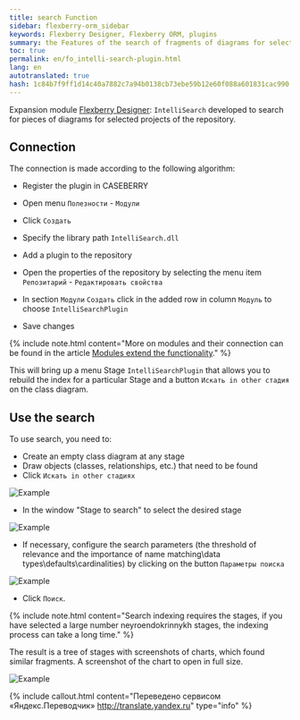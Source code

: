 ```yaml
---
title: search Function
sidebar: flexberry-orm_sidebar
keywords: Flexberry Designer, Flexberry ORM, plugins
summary: the Features of the search of fragments of diagrams for selected projects
toc: true
permalink: en/fo_intelli-search-plugin.html
lang: en
autotranslated: true
hash: 1c84b7f9ff1d14c40a7882c7a94b0138cb73ebe59b12e60f088a601831cac990
---
```


Expansion module [Flexberry Designer](fd_flexberry-designer.html): `IntelliSearch` developed to search for pieces of diagrams for selected projects of the repository.

## Connection

The connection is made according to the following algorithm:

* Register the plugin in CASEBERRY
 * Open menu `Полезности` - `Модули`
 * Click `Создать`
 * Specify the library path `IntelliSearch.dll`

* Add a plugin to the repository
 * Open the properties of the repository by selecting the menu item `Репозитарий` - `Редактировать свойства`
 * In section `Модули` `Создать` click in the added row in column `Модуль` to choose `IntelliSearchPlugin`
 * Save changes

{% include note.html content="More on modules and their connection can be found in the article [Modules extend the functionality](fd_flexberry-plugins.html)." %}

This will bring up a menu Stage `IntelliSearchPlugin` that allows you to rebuild the index for a particular Stage and a button `Искать in other стадия` on the class diagram.

## Use the search

To use search, you need to:

* Create an empty class diagram at any stage
* Draw objects (classes, relationships, etc.) that need to be found
* Click `Искать in other стадиях`

![Example](/images/pages/products/flexberry-orm/module-flexberry-designer/search-example.png)

* In the window "Stage to search" to select the desired stage

![Example](/images/pages/products/flexberry-orm/module-flexberry-designer/search-studys.png)

* If necessary, configure the search parameters (the threshold of relevance and the importance of name matching\data types\defaults\cardinalities) by clicking on the button `Параметры поиска`

![Example](/images/pages/products/flexberry-orm/module-flexberry-designer/search-params.png)

* Click `Поиск`.

{% include note.html content="Search indexing requires the stages, if you have selected a large number neyroendokrinnykh stages, the indexing process can take a long time." %}

The result is a tree of stages with screenshots of charts, which found similar fragments. A screenshot of the chart to open in full size.

![Example](/images/pages/products/flexberry-orm/module-flexberry-designer/search-results.png)



{% include callout.html content="Переведено сервисом «Яндекс.Переводчик» <http://translate.yandex.ru>" type="info" %}